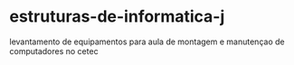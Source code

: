 # estruturas-de-informatica-j
levantamento de equipamentos para aula de montagem e manutençao de computadores no cetec

